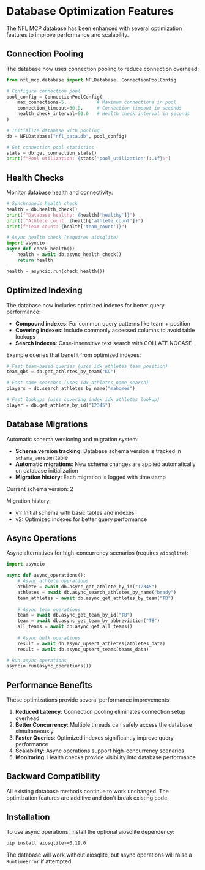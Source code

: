 # Database Optimization Features

The NFL MCP database has been enhanced with several optimization features to improve performance and scalability.

## Connection Pooling

The database now uses connection pooling to reduce connection overhead:

```python
from nfl_mcp.database import NFLDatabase, ConnectionPoolConfig

# Configure connection pool
pool_config = ConnectionPoolConfig(
    max_connections=5,           # Maximum connections in pool
    connection_timeout=30.0,     # Connection timeout in seconds  
    health_check_interval=60.0   # Health check interval in seconds
)

# Initialize database with pooling
db = NFLDatabase("nfl_data.db", pool_config)

# Get connection pool statistics
stats = db.get_connection_stats()
print(f"Pool utilization: {stats['pool_utilization']:.1f}%")
```

## Health Checks

Monitor database health and connectivity:

```python
# Synchronous health check
health = db.health_check()
print(f"Database healthy: {health['healthy']}")
print(f"Athlete count: {health['athlete_count']}")
print(f"Team count: {health['team_count']}")

# Async health check (requires aiosqlite)
import asyncio
async def check_health():
    health = await db.async_health_check()
    return health

health = asyncio.run(check_health())
```

## Optimized Indexing

The database now includes optimized indexes for better query performance:

- **Compound indexes**: For common query patterns like team + position
- **Covering indexes**: Include commonly accessed columns to avoid table lookups
- **Search indexes**: Case-insensitive text search with COLLATE NOCASE

Example queries that benefit from optimized indexes:

```python
# Fast team-based queries (uses idx_athletes_team_position)
team_qbs = db.get_athletes_by_team("KC")

# Fast name searches (uses idx_athletes_name_search) 
players = db.search_athletes_by_name("mahomes")

# Fast lookups (uses covering index idx_athletes_lookup)
player = db.get_athlete_by_id("12345")
```

## Database Migrations

Automatic schema versioning and migration system:

- **Schema version tracking**: Database schema version is tracked in `schema_version` table
- **Automatic migrations**: New schema changes are applied automatically on database initialization
- **Migration history**: Each migration is logged with timestamp

Current schema version: 2

Migration history:
- v1: Initial schema with basic tables and indexes
- v2: Optimized indexes for better query performance

## Async Operations

Async alternatives for high-concurrency scenarios (requires `aiosqlite`):

```python
import asyncio

async def async_operations():
    # Async athlete operations
    athlete = await db.async_get_athlete_by_id("12345")
    athletes = await db.async_search_athletes_by_name("brady")
    team_athletes = await db.async_get_athletes_by_team("TB")
    
    # Async team operations  
    team = await db.async_get_team_by_id("TB")
    team = await db.async_get_team_by_abbreviation("TB")
    all_teams = await db.async_get_all_teams()
    
    # Async bulk operations
    result = await db.async_upsert_athletes(athletes_data)
    result = await db.async_upsert_teams(teams_data)

# Run async operations
asyncio.run(async_operations())
```

## Performance Benefits

These optimizations provide several performance improvements:

1. **Reduced Latency**: Connection pooling eliminates connection setup overhead
2. **Better Concurrency**: Multiple threads can safely access the database simultaneously  
3. **Faster Queries**: Optimized indexes significantly improve query performance
4. **Scalability**: Async operations support high-concurrency scenarios
5. **Monitoring**: Health checks provide visibility into database performance

## Backward Compatibility

All existing database methods continue to work unchanged. The optimization features are additive and don't break existing code.

## Installation

To use async operations, install the optional aiosqlite dependency:

```bash
pip install aiosqlite>=0.19.0
```

The database will work without aiosqlite, but async operations will raise a `RuntimeError` if attempted.